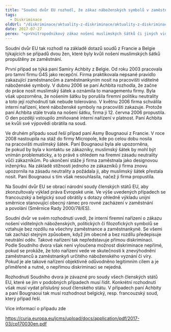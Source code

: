 ```yaml
---
title: "Soudní dvůr EU rozhodl, že zákaz náboženských symbolů v zaměstnání není diskriminace"
tags:
  - Diskriminace
oldUrl: "/diskriminace/aktuality-z-diskriminace/aktuality-z-diskriminace-2017/soudni-dvur-eu-rozhodl-ze-zakaz-nabozenskych-symbolu-v-zamestnani-neni-diskriminace/"
date: 2017-07-27
perex: "<p>Vnitropodnikový zákaz nošení muslimských šátků či jiných viditelných náboženských symbolů na pracovišti nepředstavuje podle Soudního dvora EU přímou diskriminaci.</p>"
---
```


<!-- imported from the old website -->

<p>Soudní dvůr EU tak rozhodl na základě dotazů soudů z Francie a Belgie týkajících se případů dvou žen, které byly kvůli nošení muslimských šátků propuštěny ze zaměstnání. </p> <p>První případ se týká paní Samiry Achbity z Belgie. Od roku 2003 pracovala pro tamní firmu G4S jako recepční. Firma praktikovala nepsané pravidlo zakazující zaměstnancům a zaměstnankyním nosit na pracovišti viditelné náboženské symboly. V dubnu 2006 se paní Achbita rozhodla, že začne do práce nosit muslimský šátek a oznámila to managementu firmy. Byla však upozorněna, že nošením šátku by porušila firemní politiku neutrality a toto její rozhodnutí tak nebude tolerováno. V květnu 2006 firma schválila interní nařízení, které náboženské symboly na pracovišti zakazuje. Protože paní Achbita stále trvala na nošení šátku, firma ji 12. června 2006 propustila. O den později vstoupilo zmiňované interní nařízení v platnost. Paní Achbita se kvůli své výpovědi obrátila na soud.</p> <p>Ve druhém případu soud řeší případ paní Asmy Bougnaoui z Francie. V roce 2008 nastoupila na stáž do firmy Micropole, kde po celou dobu nosila na pracovišti muslimský šátek. Paní Bougnaoui byla ale upozorněna, že pokud by byla v kontaktu se zákazníky, muslimský šátek by mohl být vnímán problematicky, a to právě s ohledem na firemní zásadu neutrality vůči zákazníkům. Po ukončení stáže ji firma zaměstnala jako designovou inženýrku. Na základě stížnosti jednoho ze zákazníků ji firma znovu upozornila na zásadu neutrality a požádala ji, aby muslimský šátek přestala nosit. Paní Bougnaoui s tím však nesouhlasila, načež ji firma propustila. </p> <p>Na Soudní dvůr EU se obrací národní soudy členských států EU, aby zkonzultovaly výklad práva Evropské unie. Ve výše uvedených případech se francouzský a belgický soud obrátily s dotazy ohledně výkladu unijní směrnice stanovující obecný rámec pro rovné zacházení v zaměstnání a povolání (Směrnice Rady 2000/78/ES).</p> <p>Soudní dvůr ve svém rozhodnutí uvedl, že interní firemní nařízení o zákazu nošení viditelných náboženských, politických či filozofických symbolů se vztahuje bez rozdílu na všechny zaměstnance a zaměstnankyně. Se všemi tak zachází stejným způsobem, když jim obecně a bez rozdílu předepisuje neutrální oděv. Takové nařízení tak nepředstavuje přímou diskriminaci. Podle Soudního dvora však není vyloučena možnost diskriminace nepřímé, pokud se prokáže, že toto nařízení vede ve skutečnosti k znevýhodnění zaměstnanců a zaměstnankyň určitého náboženského vyznání či víry. Pokud je ale takové nařízení objektivně odůvodněno legitimním cílem a je přiměřené a nutné, o nepřímou diskriminaci se nejedná. </p> <p>Rozhodnutí Soudního dvora je závazné pro soudy všech členských států EU, které se jím v podobných případech musí řídit. Konkrétní rozhodnutí však musí vydat příslušný soud členského státu. V případech paní Achbity a paní Bougnaoui tak musí rozhodnout belgický, resp. francouzský soud, který případ řeší.</p> <p>Více informací o případu zde</p> <p><a href="https://curia.europa.eu/jcms/upload/docs/application/pdf/2017-03/cp170030en.pdf" target="_blank">https://curia.europa.eu/jcms/upload/docs/application/pdf/2017-03/cp170030en.pdf</a></p>
